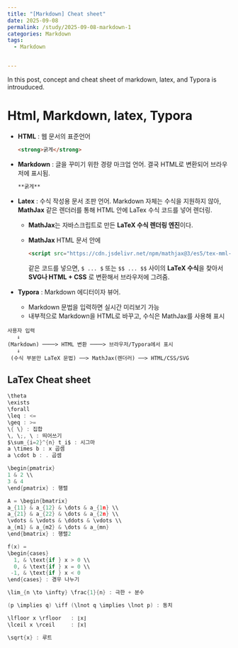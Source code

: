 ```yaml
---
title: "[Markdown] Cheat sheet"
date: 2025-09-08
permalink: /study/2025-09-08-markdown-1
categories: Markdown
tags: 
  - Markdown


---
```


In this post, concept and cheat sheet of markdown, latex, and Typora  is introuduced. 



# Html, Markdown, latex, Typora

- **HTML** : 웹 문서의 표준언어

  ```html
  <strong>굵게</strong>
  ```

- **Markdown** : 글을 꾸미기 위한 경량 마크업 언어. 결국 HTML로 변환되어 브라우저에 표시됨.

  ```markdown
  **굵게**
  ```

- **Latex** : 수식 작성용 문서 조판 언어. Markdown 자체는 수식을 지원하지 않아, **MathJax** 같은 렌더러를 통해 HTML 안에 LaTex 수식 코드를 넣어 렌더링.

  - **MathJax**는 자바스크립트로 만든 **LaTeX 수식 렌더링 엔진**이다. 

  - **MathJax** HTML 문서 안에

    ```HTML
    <script src="https://cdn.jsdelivr.net/npm/mathjax@3/es5/tex-mml-chtml.js"></script>
    ```

    같은 코드를 넣으면, `$ ... $` 또는 `$$ ... $$` 사이의 **LaTeX 수식**을 찾아서 **SVG나 HTML + CSS** 로 변환해서 브라우저에 그려줌.

- **Typora** : Markdown 에디터이자 뷰어.
  - Markdown 문법을 입력하면 실시간 미리보기 가능
  - 내부적으로 Markdown을 HTML로 바꾸고, 수식은 MathJax를 사용해 표시

```
사용자 입력
   ↓
(Markdown) ────> HTML 변환 ────> 브라우저/Typora에서 표시
   ↓
 (수식 부분만 LaTeX 문법) ──> MathJax(렌더러) ──> HTML/CSS/SVG
```



## LaTex Cheat sheet

```go
\theta
\exists
\forall
\leq : <=
\geq : >=
\{ \} : 집합
\, \;, \ : 띄어쓰기
$\sum_{i=2}^{n} t_i$ : 시그마
a \times b : x 곱셈
a \cdot b : . 곱셈

\begin{pmatrix}
1 & 2 \\
3 & 4
\end{pmatrix} : 행렬

A = \begin{bmatrix}
a_{11} & a_{12} & \dots & a_{1n} \\
a_{21} & a_{22} & \dots & a_{2n} \\
\vdots & \vdots & \ddots & \vdots \\
a_{m1} & a_{m2} & \dots & a_{mn}
\end{bmatrix} : 행렬2

f(x) = 
\begin{cases}
  1, & \text{if } x > 0 \\
  0, & \text{if } x = 0 \\
 -1, & \text{if } x < 0
\end{cases} : 경우 나누기

\lim_{n \to \infty} \frac{1}{n} : 극한 + 분수

(p \implies q) \iff (\lnot q \implies \lnot p) : 동치

\lfloor x \rfloor   : ⌊x⌋
\lceil x \rceil     : ⌈x⌉

\sqrt{x} : 루트


```



